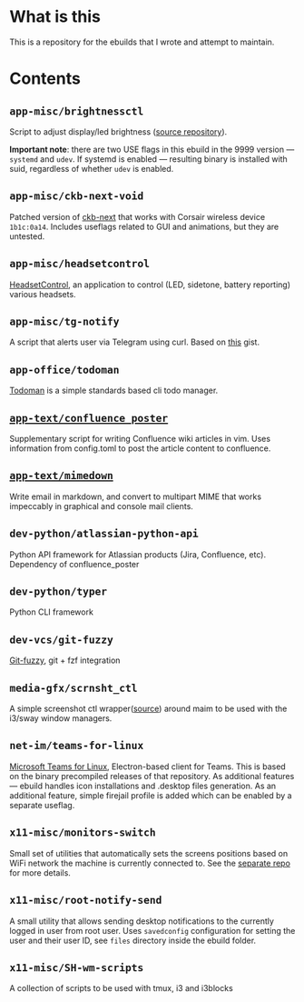 # What is this

This is a repository for the ebuilds that I wrote and attempt to maintain.

# Contents

## `app-misc/brightnessctl`

Script to adjust display/led brightness ([source repository](https://github.com/Hummer12007/brightnessctl)).

**Important note**: there are two USE flags in this ebuild in the 9999 version — `systemd` and `udev`. If systemd is enabled — resulting binary is installed with suid, regardless of whether `udev` is enabled.

## `app-misc/ckb-next-void`

Patched version of [ckb-next](https://github.com/ckb-next/ckb-next) that works with Corsair wireless device `1b1c:0a14`. Includes useflags related to GUI and animations, but they are untested.

## `app-misc/headsetcontrol`

[HeadsetControl](https://github.com/Sapd/HeadsetControl), an application to control (LED, sidetone, battery reporting) various headsets.

## `app-misc/tg-notify`

A script that alerts user via Telegram using curl. Based on [this](https://gist.github.com/VTimofeenko/bb2725beb6f321c4c065055deca8bacd) gist.

## `app-office/todoman`

[Todoman](https://github.com/pimutils/todoman) is a simple standards based cli todo manager.

## [`app-text/confluence_poster`](https://github.com/VTimofeenko/confluence_poster)

Supplementary script for writing Confluence wiki articles in vim. Uses information from config.toml to post the article content to confluence.

## [`app-text/mimedown`](https://github.com/begriffs/mimedown)

Write email in markdown, and convert to multipart MIME that works impeccably in graphical and console mail clients.

## `dev-python/atlassian-python-api`

Python API framework for Atlassian products (Jira, Confluence, etc). Dependency of confluence_poster

## `dev-python/typer`

Python CLI framework

## `dev-vcs/git-fuzzy`

[Git-fuzzy](https://github.com/bigH/git-fuzzy), git + fzf integration

## `media-gfx/scrnsht_ctl`

A simple screenshot ctl wrapper([source](https://gist.github.com/VTimofeenko/87940496bd6bb9eec7f397bfe2ffe411)) around maim to be used with the i3/sway window managers.

## `net-im/teams-for-linux`

[Microsoft Teams for Linux](https://github.com/IsmaelMartinez/teams-for-linux), Electron-based client for Teams. This is based on the binary precompiled releases of that repository. As additional features — ebuild handles icon installations and .desktop files generation. As an additional feature, simple firejail profile is added which can be enabled by a separate useflag.

## `x11-misc/monitors-switch`

Small set of utilities that automatically sets the screens positions based on WiFi network the machine is currently connected to. See the [separate repo](https://github.com/VTimofeenko/monitors-switch) for more details.

## `x11-misc/root-notify-send`

A small utility that allows sending desktop notifications to the currently logged in user from root user. Uses `savedconfig` configuration for setting the user and their user ID, see `files` directory inside the ebuild folder.

## `x11-misc/SH-wm-scripts`

A collection of scripts to be used with tmux, i3 and i3blocks


